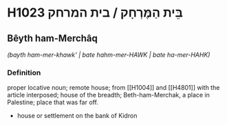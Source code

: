 # H1023 בֵּית הַמֶּרְחָק / בית המרחק

## Bêyth ham-Merchâq

_(bayth ham-mer-khawk' | bate hahm-mer-HAWK | bate ha-mer-HAHK)_

### Definition

proper locative noun; remote house; from [[H1004]] and [[H4801]] with the article interposed; house of the breadth; Beth-ham-Merchak, a place in Palestine; place that was far off.

- house or settlement on the bank of Kidron
